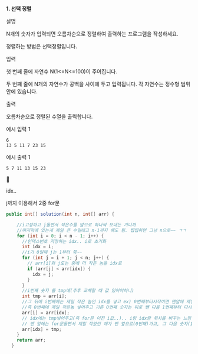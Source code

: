 **1. 선택 정렬**

설명

N개의 숫자가 입력되면 오름차순으로 정렬하여 출력하는 프로그램을 작성하세요.

정렬하는 방법은 선택정렬입니다.

입력

첫 번째 줄에 자연수 N(1<=N<=100)이 주어집니다.

두 번째 줄에 N개의 자연수가 공백을 사이에 두고 입력됩니다. 각 자연수는 정수형 범위 안에 있습니다.

출력

오름차순으로 정렬된 수열을 출력합니다.

예시 입력 1

```
6
13 5 11 7 23 15

```

예시 출력 1

```
5 7 11 13 15 23
```

📌 

idx..

j까지 이용해서 2중 for문

```java
public int[] solution(int n, int[] arr) {

    //i고정하고 j돌면서 작은수를 앞으로 하나씩 보내는 거니까
    //마지막에 있는게 제일 큰 수일테고 n-1까지 해도 됨. 찝찝하면 그냥 n으로~~ ㄱㄱ
    for (int i = 0; i < n - 1; i++) {
      //인덱스번호 저장하는 idx.. i로 초기화
      int idx = i;
      //i가 0일때 j는 1부터 쭉~~
      for (int j = i + 1; j < n; j++) {
        // arr[i]와 j도는 중에 더 작은 놈을 idx로
        if (arr[j] < arr[idx]) {
          idx = j;
        }
      }
      //i번째 숫자 를 tmp에(추후 교체할 때 값 있어야하니)
      int tmp = arr[i];
      //그 뒤에 i번째에는 제일 작은 놈인 idx를 넣고 ex) 0번째부터시작이면 맨앞에 제일 작은놈 넣어주는
      //즉 0번째에 제일 작은놈 넣어주고 기존 0번째 숫자는 뒤로 뺀 다음 1번째부터 다시 위 과정 반복하려는 목적
      arr[i] = arr[idx];
      // idx에는 tmp넣어주고(즉 for문 이전 i값..).. i랑 idx랑 위치를 바꾸는 느낌!? 그럼 다시 for문 돌면 되겠지?
      // 맨 앞에는 for문돌면서 제일 작았던 애가 맨 앞으로(0번째)가고, 그 다음 숫자(1번째)에 i 넣고 그 뒤(2번째부터)에 j돌면서 반복 하면서 2,3,4번째 차근차근 채워나가는?
      arr[idx] = tmp;
    }
    return arr;
  }
```
